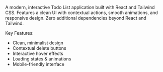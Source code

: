 A modern, interactive Todo List application built with React and Tailwind CSS. Features a clean UI with contextual actions, smooth animations, and responsive design. Zero additional dependencies beyond React and Tailwind.

Key Features:
- Clean, minimalist design
- Contextual delete buttons
- Interactive hover effects
- Loading states & animations
- Mobile-friendly interface
